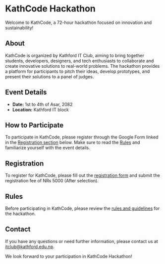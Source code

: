 # KathCode Hackathon

Welcome to KathCode, a 72-hour hackathon focused on innovation and sustainability!

## About

KathCode is organized by Kathford IT Club, aiming to bring together students, developers, designers, and tech enthusiasts to collaborate and create innovative solutions to real-world problems. The hackathon provides a platform for participants to pitch their ideas, develop prototypes, and present their solutions to a panel of judges.

## Event Details

- **Date:** 1st to 4th of Asar, 2082
- **Location:** Kathford IT block

## How to Participate

To participate in KathCode, please register through the Google Form linked in the [Registration section](#registration) below. Make sure to read the [Rules](#rules) and familiarize yourself with the event details.

## Registration

To register for KathCode, please fill out the [registration form](https://www.kathcode.kathford.edu.np/register) and submit the registration fee of NRs 5000 (After selection).

## Rules

Before participating in KathCode, please review the [rules and guidelines](/rules/rules/) for the hackathon.

## Contact

If you have any questions or need further information, please contact us at itclub@kathford.edu.np.

We look forward to your participation in KathCode Hackathon!
